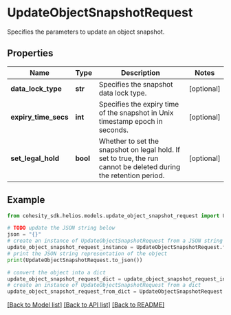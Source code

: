 # UpdateObjectSnapshotRequest

Specifies the parameters to update an object snapshot.

## Properties

Name | Type | Description | Notes
------------ | ------------- | ------------- | -------------
**data_lock_type** | **str** | Specifies the snapshot data lock type. | [optional] 
**expiry_time_secs** | **int** | Specifies the expiry time of the snapshot in Unix timestamp epoch in seconds. | [optional] 
**set_legal_hold** | **bool** | Whether to set the snapshot on legal hold. If set to true, the run cannot be deleted during the retention period. | [optional] 

## Example

```python
from cohesity_sdk.helios.models.update_object_snapshot_request import UpdateObjectSnapshotRequest

# TODO update the JSON string below
json = "{}"
# create an instance of UpdateObjectSnapshotRequest from a JSON string
update_object_snapshot_request_instance = UpdateObjectSnapshotRequest.from_json(json)
# print the JSON string representation of the object
print(UpdateObjectSnapshotRequest.to_json())

# convert the object into a dict
update_object_snapshot_request_dict = update_object_snapshot_request_instance.to_dict()
# create an instance of UpdateObjectSnapshotRequest from a dict
update_object_snapshot_request_from_dict = UpdateObjectSnapshotRequest.from_dict(update_object_snapshot_request_dict)
```
[[Back to Model list]](../README.md#documentation-for-models) [[Back to API list]](../README.md#documentation-for-api-endpoints) [[Back to README]](../README.md)


